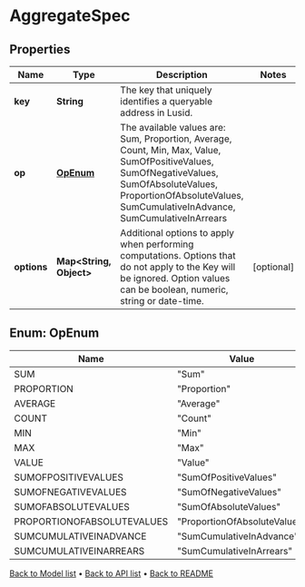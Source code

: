 

# AggregateSpec


## Properties

| Name | Type | Description | Notes |
|------------ | ------------- | ------------- | -------------|
|**key** | **String** | The key that uniquely identifies a queryable address in Lusid. |  |
|**op** | [**OpEnum**](#OpEnum) | The available values are: Sum, Proportion, Average, Count, Min, Max, Value, SumOfPositiveValues, SumOfNegativeValues, SumOfAbsoluteValues, ProportionOfAbsoluteValues, SumCumulativeInAdvance, SumCumulativeInArrears |  |
|**options** | **Map&lt;String, Object&gt;** | Additional options to apply when performing computations. Options that do not apply to the Key will be  ignored. Option values can be boolean, numeric, string or date-time. |  [optional] |



## Enum: OpEnum

| Name | Value |
|---- | -----|
| SUM | &quot;Sum&quot; |
| PROPORTION | &quot;Proportion&quot; |
| AVERAGE | &quot;Average&quot; |
| COUNT | &quot;Count&quot; |
| MIN | &quot;Min&quot; |
| MAX | &quot;Max&quot; |
| VALUE | &quot;Value&quot; |
| SUMOFPOSITIVEVALUES | &quot;SumOfPositiveValues&quot; |
| SUMOFNEGATIVEVALUES | &quot;SumOfNegativeValues&quot; |
| SUMOFABSOLUTEVALUES | &quot;SumOfAbsoluteValues&quot; |
| PROPORTIONOFABSOLUTEVALUES | &quot;ProportionOfAbsoluteValues&quot; |
| SUMCUMULATIVEINADVANCE | &quot;SumCumulativeInAdvance&quot; |
| SUMCUMULATIVEINARREARS | &quot;SumCumulativeInArrears&quot; |



[Back to Model list](../README.md#documentation-for-models) &#8226; [Back to API list](../README.md#documentation-for-api-endpoints) &#8226; [Back to README](../README.md)


